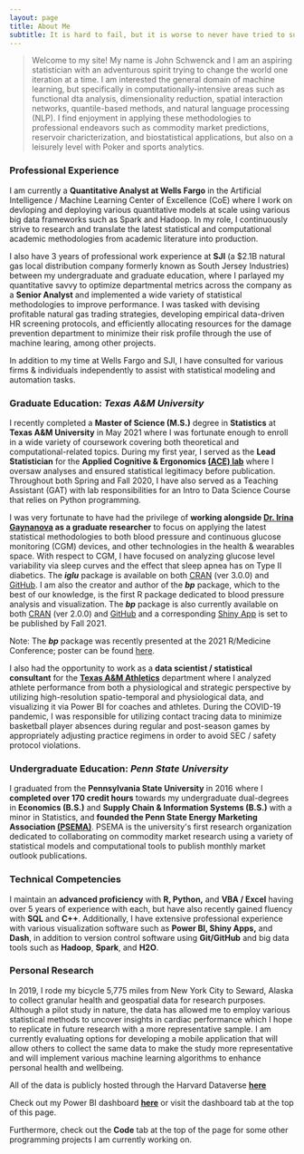 ```yaml
---
layout: page
title: About Me
subtitle: It is hard to fail, but it is worse to never have tried to succeed. - Theodore Roosevelt
---
```


> Welcome to my site! My name is John Schwenck and I am an aspiring statistician with an adventurous spirit trying to change the world one iteration at a time. I am interested the general domain of machine learning, but specifically in computationally-intensive areas such as functional dta analysis, dimensionality reduction, spatial interaction networks, quantile-based methods, and natural language processing (NLP). I find enjoyment in applying these methodologies to professional endeavors such as commodity market predictions, reservoir charicterization, and biostatistical applications, but also on a leisurely level with Poker and sports analytics.

### Professional Experience
I am currently a **Quantitative Analyst at Wells Fargo** in the Artificial Intelligence / Machine Learning Center of Excellence (CoE) where I work on devloping and deploying various quantitative models at scale using various big data frameworks such as Spark and Hadoop. In my role, I continuously strive to research and translate the latest statistical and computational academic methodologies from academic literature into production.

I also have 3 years of professional work experience at **SJI** (a $2.1B natural gas local distribution company formerly known as South Jersey Industries) between my undergraduate and graduate education, where I parlayed my quantitative savvy to optimize departmental metrics across the company as a **Senior Analyst** and implemented a wide variety of statistical methodologies to improve performance. I was tasked with devising profitable natural gas trading strategies, developing empirical data-driven HR screening protocols, and efficiently allocating resources for the damage prevention department to minimize their risk profile through the use of machine learing, among other projects. 

In addition to my time at Wells Fargo and SJI, I have consulted for various firms & individuals independently to assist with statistical modeling and automation tasks. 

### Graduate Education: *Texas A&M University*
I recently completed a **Master of Science (M.S.)** degree in **Statistics** at **Texas A&M University** in May 2021 where I was fortunate enough to enroll in a wide variety of coursework covering both theoretical and computational-related topics. During my first year, I served as the **Lead Statistician** for the **Applied Cognitive & Ergonomics [(ACE) lab](https://acelab.tamu.edu/)** where I oversaw analyses and ensured statistical legitimacy before publication. Throughout both Spring and Fall 2020, I have also served as a Teaching Assistant (GAT) with lab responsibilities for an Intro to Data Science Course that relies on Python programming. 

I was very fortunate to have had the privilege of **working alongside [Dr. Irina Gaynanova](https://irinagain.github.io/) as a graduate researcher** to focus on applying the latest statistical methodologies to both blood pressure and continuous glucose monitoring (CGM) devices, and other technologies in the health & wearables space. With respect to CGM, I have focused on analyzing glucose level variability via sleep curves and the effect that sleep apnea has on Type II diabetics. The ***iglu*** package is available on both [CRAN](https://cran.r-project.org/web/packages/iglu/index.html) (ver 3.0.0) and [GitHub](https://github.com/irinagain/iglu). I am also the creator and author of the ***bp*** package, which to the best of our knowledge, is the first R package dedicated to blood pressure analysis and visualization. The ***bp*** package is also currently available on both [CRAN](https://cran.r-project.org/web/packages/bp/index.html) (ver 2.0.0) and [GitHub](https://github.com/johnschwenck/bp) and a corresponding [Shiny App](https://github.com/irinagain/bpshiny) is set to be published by Fall 2021.

Note: The ***bp*** package was recently presented at the 2021 R/Medicine Conference; poster can be found [here](https://johnschwenck.github.io/img/R_Med_Poster_bp.pdf).

I also had the opportunity to work as a **data scientist / statistical consultant** for the **[Texas A&M Athletics](https://www.tamu.edu/athletics/index.html)** department where I analyzed athlete performance from both a physiological and strategic perspective by utilizing high-resolution spatio-temporal and physiological data, and visualizing it via Power BI for coaches and athletes. During the COVID-19 pandemic, I was responsible for utilizing contact tracing data to minimize basketball player absences during regular and post-season games by appropriately adjusting practice regimens in order to avoid SEC / safety protocol violations. 

### Undergraduate Education: *Penn State University*
I graduated from the **Pennsylvania State University** in 2016 where I **completed over 170 credit hours** towards my undergraduate dual-degrees in **Economics (B.S.)** and **Supply Chain & Information Systems (B.S.)** with a minor in Statistics, and **founded the Penn State Energy Marketing Association [(PSEMA)](https://www.pennstateema.com/)**. PSEMA is the university's first research organization dedicated to collaborating on commodity market research using a variety of statistical models and computational tools to publish monthly market outlook publications.

### Technical Competencies
I maintain an **advanced proficiency** with **R, Python,** and **VBA / Excel** having over 5 years of experience with each, but have also recently gained fluency with **SQL** and **C++**. Additionally, I have extensive professional experience with various visualization software such as **Power BI, Shiny Apps,** and **Dash**, in addition to version control software using **Git/GitHub** and big data tools such as **Hadoop**, **Spark**, and **H2O**.

### Personal Research
In 2019, I rode my bicycle 5,775 miles from New York City to Seward, Alaska to collect granular health and geospatial data for research purposes. Although a pilot study in nature, the data has allowed me to employ various statistical methods to uncover insights in cardiac performance which I hope to replicate in future research with a more representative sample. I am currently evaluating options for developing a mobile application that will allow others to collect the same data to make the study more representative and will implement various machine learning algorithms to enhance personal health and wellbeing. 

All of the data is publicly hosted through the Harvard Dataverse **[here](https://dataverse.harvard.edu/dataverse/r4r)**

Check out my Power BI dashboard **[here](https://app.powerbi.com/view?r=eyJrIjoiYjdmYTAzMmEtZjllZS00Mzg4LTljZDMtMTQ1Y2EyODJkNmQ1IiwidCI6IjY4ZjM4MWUzLTQ2ZGEtNDdiOS1iYTU3LTZmMzIyYjhmMGRhMSIsImMiOjN9)** or visit the dashboard tab at the top of this page.

Furthermore, check out the **Code** tab at the top of the page for some other programming projects I am currently working on.
